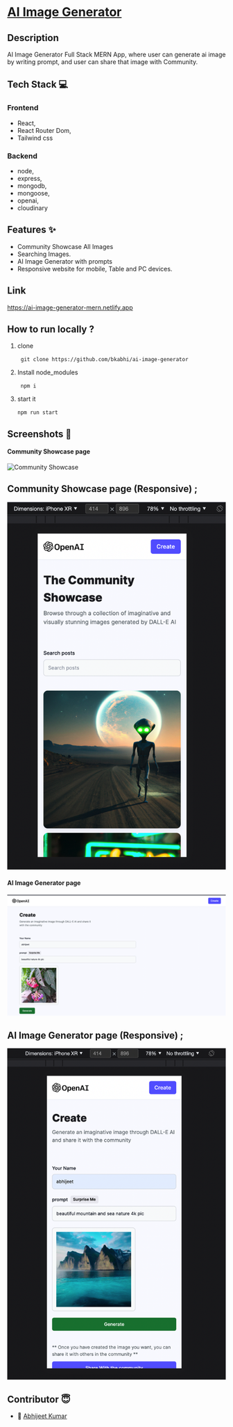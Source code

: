 # [AI Image Generator](https://ai-image-generator-mern.netlify.app)

## Description

AI Image Generator Full Stack MERN App, where user can generate ai image by writing prompt, and user can share that image with Community.

## Tech Stack 💻

### Frontend

- React,
- React Router Dom,
- Tailwind css

### Backend

- node,
- express,
- mongodb,
- mongoose,
- openai,
- cloudinary

## Features ✨

- Community Showcase All Images
- Searching Images.
- AI Image Generator with prompts
- Responsive website for mobile, Table and PC devices.

## Link

https://ai-image-generator-mern.netlify.app

## How to run locally ?

1.  clone
    ```
     git clone https://github.com/bkabhi/ai-image-generator
    ```
2.  Install node_modules
    ```
     npm i
    ```
3.  start it
    ```
    npm run start
    ```

## Screenshots 📸

#### Community Showcase page

<!-- <img src="./screenShots/Community-Showcase" alt="" /> -->

![Community Showcase](./screenShots/Community-Showcase.png)

## Community Showcase page (Responsive) ;

![Community Showcase](./screenShots/Community-Showcase-mobile.png)

#### AI Image Generator page

![AI Image Generator](./screenShots/Generate-ai-image.png)

## AI Image Generator page (Responsive) ;

![AI Image Generator](./screenShots/Generate-ai-image-mobile.png)

## Contributor 😇

- 👤 [Abhijeet Kumar](https://github.com/bkabhi)
